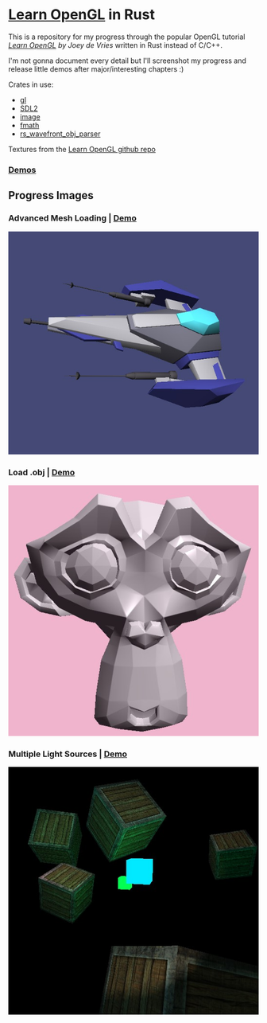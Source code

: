 # [Learn OpenGL](https://learnopengl.com/) in Rust

This is a repository for my progress through the popular OpenGL tutorial *[Learn OpenGL](https://learnopengl.com/) by Joey de Vries* written in Rust instead of C/C++.

I'm not gonna document every detail but I'll screenshot my progress and release little demos after major/interesting chapters :)

Crates in use:
- [gl](https://crates.io/crates/gl)
- [SDL2](https://crates.io/crates/sdl2)
- [image](https://crates.io/crates/image)
- [fmath](https://github.com/smushy64/fmath)
- [rs_wavefront_obj_parser](https://github.com/smushy64/rs_wavefront_obj_parser)

Textures from the [Learn OpenGL github repo](https://github.com/JoeyDeVries/LearnOpenGL)

### [Demos](bin/releases/)

## Progress Images

### Advanced Mesh Loading | [Demo](bin/releases/advanced_mesh_loading/)

![Advanced Mesh Loading](progress/advanced_load_mesh.jpg)

### Load .obj | [Demo](bin/releases/load_obj/)

![Load .obj](progress/load_obj.jpg)

### Multiple Light Sources | [Demo](bin/releases/multiple_lights/)

![Multiple Light Sources](progress/multiple_lights.jpg)
